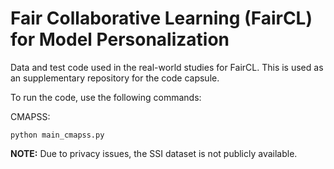 # Fair Collaborative Learning (FairCL) for Model Personalization

Data and test code used in the real-world studies for FairCL. This is used as an supplementary repository for the code capsule.

To run the code, use the following commands:

CMAPSS:

``` python main_cmapss.py ```

**NOTE:** Due to privacy issues, the SSI dataset is not publicly available. 
